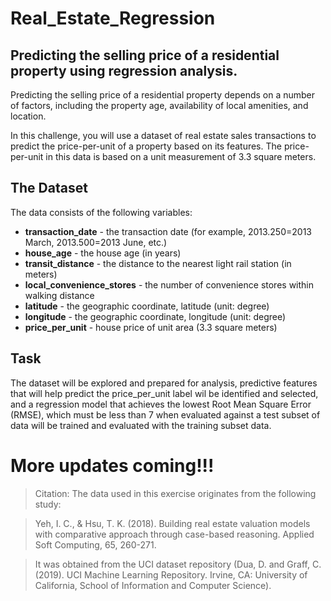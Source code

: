 # Real_Estate_Regression
## Predicting the selling price of a residential property using regression analysis.
Predicting the selling price of a residential property depends on a number of factors, including the property age, availability of local amenities, and location.

In this challenge, you will use a dataset of real estate sales transactions to predict the price-per-unit of a property based on its features. The price-per-unit in this data is based on a unit measurement of 3.3 square meters.

## The Dataset
The data consists of the following variables:

- **transaction_date** - the transaction date (for example, 2013.250=2013 March, 2013.500=2013 June, etc.)
- **house_age** - the house age (in years)
- **transit_distance** - the distance to the nearest light rail station (in meters)
- **local_convenience_stores** - the number of convenience stores within walking distance
- **latitude** - the geographic coordinate, latitude (unit: degree)
- **longitude** - the geographic coordinate, longitude (unit: degree)
- **price_per_unit** - house price of unit area (3.3 square meters)

## Task
The dataset will be explored and prepared for analysis, predictive features that will help predict the price_per_unit label wil be identified and selected, and a regression model that achieves the lowest Root Mean Square Error (RMSE), which must be less than 7 when evaluated against a test subset of data will be trained and evaluated with the training subset data.

# More updates coming!!!


>Citation: The data used in this exercise originates from the following study:

>Yeh, I. C., & Hsu, T. K. (2018). Building real estate valuation models with comparative approach through case-based reasoning. Applied Soft Computing, 65, 260-271.

>It was obtained from the UCI dataset repository (Dua, D. and Graff, C. (2019). UCI Machine Learning Repository. Irvine, CA: University of California, School of Information and Computer Science).
